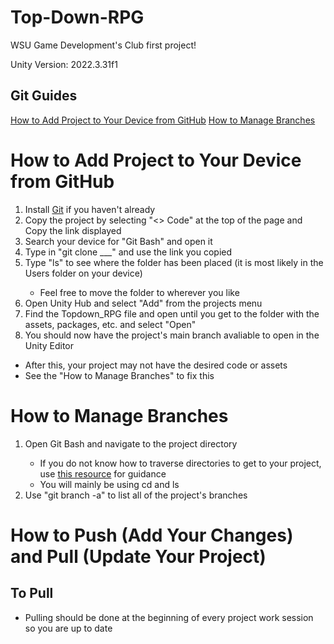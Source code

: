 # Top-Down-RPG
WSU Game Development's Club first project!

Unity Version: 2022.3.31f1

## Git Guides
[How to Add Project to Your Device from GitHub](#how-to-add-project-to-your-device-from-github)
[How to Manage Branches](#how-to-manage-branches)


# How to Add Project to Your Device from GitHub
<ol>
  <li>Install <a href = https://git-scm.com/downloads>Git</a> if you haven't already</li>
  <li>Copy the project by selecting "<> Code" at the top of the page and Copy the link displayed</li>
  <li>Search your device for "Git Bash" and open it</li>
  <li>Type in "git clone ___" and use the link you copied</li>
  <li>Type "ls" to see where the folder has been placed (it is most likely in the Users folder on your device)</li>
    <ul>
      <li>Feel free to move the folder to wherever you like</li>
    </ul>
  <li>Open Unity Hub and select "Add" from the projects menu</li>
  <li>Find the Topdown_RPG file and open until you get to the folder with the assets, packages, etc. and select "Open"</li>
  <li>You should now have the project's main branch avaliable to open in the Unity Editor</li>
</ol>
<ul>
  <li>After this, your project may not have the desired code or assets</li>
  <li>See the "How to Manage Branches" to fix this</li>
</ul>

# How to Manage Branches
<ol>
  <li>Open Git Bash and navigate to the project directory</li>
  <ul>
    <li>If you do not know how to traverse directories to get to your project, use <a href = https://support.cs.wm.edu/index.php/tips-and-tricks/basic-linux-commands>this resource</a> for guidance</li>
    <li>You will mainly be using cd and ls</li>
  </ul>
  <li>Use "git branch -a" to list all of the project's branches</li>
</ol>

# How to Push (Add Your Changes) and Pull (Update Your Project)
## To Pull
<ul>
  <li>Pulling should be done at the beginning of every project work session so you are up to date</li>
</ul>
<ol></ol>
